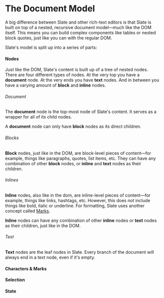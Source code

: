 







# The Document Model

A big difference between Slate and other rich-text editors is that Slate is built on top of a nested, recursive document model—much like the DOM itself. This means you can build complex components like tables or nested block quotes, just like you can with the regular DOM.

Slate's model is split up into a series of parts:


#### Nodes

Just like the DOM, Slate's content is built up of a tree of nested nodes. There are four different types of nodes. At the very top you have a **document** node. At the very ends you have **text** nodes. And in between you have a varying amount of **block** and **inline** nodes.


###### Document

The **document** node is the top-most node of Slate's content. It serves as a wrapper for all of its child nodes.

A **document** node can only have **block** nodes as its direct children.


###### Blocks

**Block** nodes, just like in the DOM, are block-level pieces of content—for example, things like paragraphs, quotes, list items, etc. They can have any combination of other **block** nodes, or **inline** and **text** nodes as their children. 


###### Inlines

**Inline** nodes, also like in the dom, are inline-level pieces of content—for example, things like links, hashtags, etc. However, this does _not_ include things like bold, italic or underline. For formatting, Slate uses another concept called [Marks](#characters-marks).

**Inline** nodes can have any combination of other **inline** nodes or **text** nodes as their children, just like in the DOM.


###### Text

**Text** nodes are the leaf nodes in Slate. Every branch of the document will always end in a text node, even if it's empty.


#### Characters & Marks


#### Selection


#### State


####
